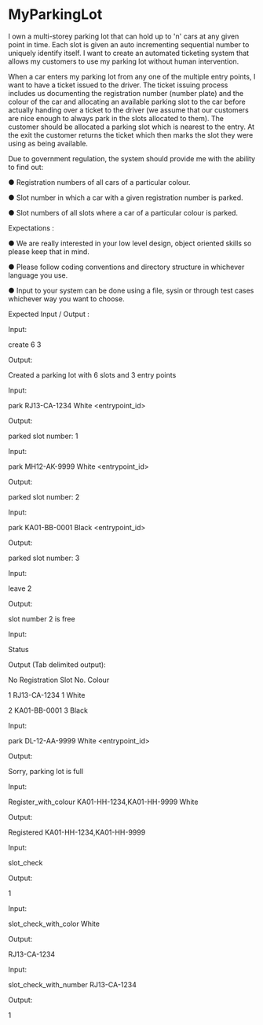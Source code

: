 # MyParkingLot

I own a multi-storey parking lot that can hold up to 'n' cars at any given point in time.
Each slot is given an auto incrementing sequential number to uniquely identify itself. I
want to create an automated ticketing system that allows my customers to use my
parking lot without human intervention.

When a car enters my parking lot from any one of the multiple entry points, I want to
have a ticket issued to the driver. The ticket issuing process includes us documenting
the registration number (number plate) and the colour of the car and allocating an
available parking slot to the car before actually handing over a ticket to the driver (we
assume that our customers are nice enough to always park in the slots allocated to
them). The customer should be allocated a parking slot which is nearest to the entry.
At the exit the customer returns the ticket which then marks the slot they were using
as being available.

Due to government regulation, the system should provide me with the ability to find
out:

● Registration numbers of all cars of a particular colour.

● Slot number in which a car with a given registration number is parked.

● Slot numbers of all slots where a car of a particular colour is parked.

Expectations :

● We are really interested in your low level design, object oriented skills so please
keep that in mind.

● Please follow coding conventions and directory structure in whichever language
you use.

● Input to your system can be done using a file, sysin or through test cases whichever way you want to choose.

Expected Input / Output :

Input:

create 6 3

Output:

Created a parking lot with 6 slots and 3 entry points

Input:

park RJ13-CA-1234 White <entrypoint_id>

Output:

parked slot number: 1

Input:

park MH12-AK-9999 White <entrypoint_id>

Output:

parked slot number: 2

Input:

park KA01-BB-0001 Black <entrypoint_id>

Output:

parked slot number: 3

Input:

leave 2

Output:

slot number 2 is free

Input:

Status

Output (Tab delimited output):

No Registration Slot No. Colour

1 RJ13-CA-1234 1 White

2 KA01-BB-0001 3 Black

Input:

park DL-12-AA-9999 White <entrypoint_id>

Output:

Sorry, parking lot is full

Input:

Register_with_colour KA01-HH-1234,KA01-HH-9999 White

Output:

Registered KA01-HH-1234,KA01-HH-9999

Input:

slot_check

Output:

1

Input:

slot_check_with_color White

Output:

RJ13-CA-1234

Input:

slot_check_with_number RJ13-CA-1234

Output:

1